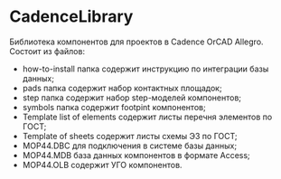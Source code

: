 # CadenceLibrary
Библиотека компонентов для проектов в Cadence OrCAD Allegro.
Состоит из файлов:
- how-to-install папка содержит инструкцию по интеграции базы данных;
- pads папка содержит набор контактных площадок;
- step папка содержит набор step-моделей компонентов; 
- symbols папка содержит footpint компонентов;
- Template list of elements содержит листы перечня элементов по ГОСТ;
- Template of sheets содержит листы схемы Э3 по ГОСТ;
- MOP44.DBC для подключения в системе базы данных;
- MOP44.MDB база данных компонентов в формате Access;
- MOP44.OLB содержит УГО компонентов.
